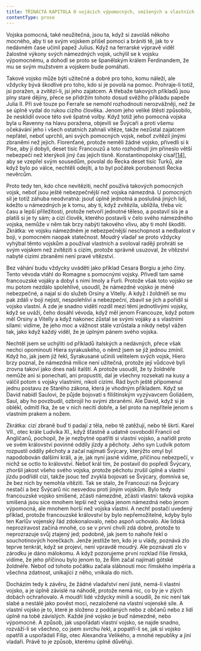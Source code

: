 ```yaml
---
title: TŘINÁCTÁ KAPITOLA O vojácích výpomocných, smíšených a vlastních
contentType: prose
---
```


<section>

Vojska pomocná, také neužitečná, jsou ta, když si zavoláš někoho mocného, aby ti se svým vojskem přišel pomoci a brániti tě, jak to v nedávném čase učinil papež Julius. Když na ferrarské výpravě viděl žalostné výkony svých námezdných vojsk, uchýlil se k vojsku výpomocnému, a dohodl se proto se španělským králem Ferdinandem, že mu se svým mužstvem a vojskem bude pomáhati.

Takové vojsko může býti užitečné a dobré pro toho, komu náleží, ale vždycky bývá škodlivé pro toho, kdo si je povolá na pomoc. Prohraje-li totiž, jsi poražen, a zvítězí-li, jsi jeho zajatcem. A třebaže takových příkladů jsou plny staré dějiny, přece se přidržím tohoto dosud svěžího příkladu papeže Julia II. Při své touze po Ferraře se nemohl rozhodnouti nerozvážněji, než že se úplně vydal do rukou cizího člověka. Jenom jeho veliké štěstí způsobilo, že nesklidil ovoce této své špatné volby. Když totiž jeho pomocná vojska byla u Ravenny na hlavu poražena, objevili se Švýcaři a proti všemu očekávání jeho i všech ostatních zahnali vítěze, takže nezůstal zajatcem nepřátel, neboť uprchli, ani svých pomocných vojsk, neboť zvítězil jinými zbraněmi než jejich. Florenťané, protože neměli žádné vojsko, přivedli si k Pise, aby jí dobyli, deset tisíc Francouzů a toto rozhodnutí jim přineslo větší nebezpečí než kterýkoli jiný čas jejich tísně. Konstantinopolský císař[\[14\]](./resources/undefined), aby se vzepřel svým sousedům, povolal do Řecka deset tisíc Turků, ale když bylo po válce, nechtěli odejíti, a to byl počátek porobenosti Řecka nevěrcům.

Proto tedy ten, kdo chce nevítěziti, nechť používá takových pomocných vojsk, neboť jsou ještě nebezpečnější než vojska námezdná. U pomocných sil je totiž záhuba neodvratná: jsouť úplně jednotná a poslušná jiných lidí, kdežto u námezdných je k tomu, aby ti, když zvítězila, ublížila, třeba víc času a lepší příležitosti, protože netvoří jednotné těleso, a postavil sis je a platíš si je ty sám; a cizí člověk, kterého postavíš v čelo svého námezdného vojska, nemůže v něm tak brzy nabýti takového vlivu, aby ti mohl škoditi. Zkrátka: ve vojsku námezdném je nebezpečnější neschopnost a nedbalost v boji, v pomocném naopak statečnost. Moudrý vladař se proto vždycky vyhýbal těmto vojskům a používal vlastních a svoloval raději prohráti se svým vojskem než zvítěziti s cizím, protože správně usuzoval, že vítězství nabyté cizími zbraněmi není pravé vítězství.

Bez váhání budu vždycky uváděti jako příklad Cesara Borgiu a jeho činy. Tento vévoda vtáhl do Romagne s pomocnými vojsky. Přivedl tam samé francouzské vojáky a dobyl s nimi Imoly a Furli. Protože však toto vojsko se mu potom nezdálo spolehlivé, usoudil, že námezdné vojsko je méně nebezpečné, a najal si do služeb Orsiny a Vitelly. A když i žoldnéři se mu pak zdáli v boji nejistí, nespolehliví a nebezpeční, zbavil se jich a pořídil si vojsko vlastní. A zde je snadno viděti rozdíl mezi těmi jednotlivými vojsky, když se uváží, čeho dosáhl vévoda, když měl jenom Francouze, když potom měl Orsiny a Vitelly a když nakonec zůstal se svými vojáky a s vlastními silami: vidíme, že jeho moc a vážnost stále vzrůstala a nikdy nebyl vážen tak, jako když každý viděl, že je úplným pánem svého vojska.

Nechtěl jsem se uchýliti od příkladů italských a nedávných, přece však nechci opominouti Hiera syrakuského, o němž jsem se již jednou zmínil. Když ho, jak jsem již řekl, Syrakusané učinili velitelem svých vojsk, Hiero brzy poznal, že námezdná milice není užitečná, protože její vůdcové byli zrovna takoví jako dnes naši italští. A protože usoudil, že ty žoldnéře nemůže ani si ponechati, ani propustiti, dal je všechny rozsekati na kusy a válčil potom s vojsky vlastními, nikoli cizími. Rád bych ještě připomenul jednu postavu ze Starého zákona, která je vhodným příkladem. Když se David nabídl Saulovi, že půjde bojovati s filištínským vyzývavcem Goliášem, Saul, aby ho povzbudil, ozbrojil ho svými zbraněmi. Ale David, když si je oblékl, odmítl řka, že se v nich necítí dobře, a šel proto na nepřítele jenom s vlastním prakem a nožem.

Zkrátka: cizí zbraně buď ti padají z těla, nebo tě zatěžují, nebo tě škrtí. Karel VII., otec krále Ludvíka XI., když šťastně a udatně osvobodil Francii od Angličanů, pochopil, že je nezbytné opatřiti si vlastní vojsko, a nařídil proto ve svém království povinné oddíly jízdy a pěchoty. Jeho syn Ludvík potom rozpustil oddíly pěchoty a začal najímati Švýcary, kterýžto omyl byl napodobován dalšími králi, a je, jak nyní jasně vidíme, příčinou nebezpečí, v nichž se octlo to království. Neboť král tím, že postavil do popředí Švýcary, zhoršil jakost všeho svého vojska, protože pěchotu zrušil úplně a vlastní jízdu podřídil cizí, takže jsouc teď zvyklá bojovati se Švýcary, domnívá se, že bez nich by nemohla vítěziti. Tak se stalo, že Francouzi na Švýcary nestačí a bez Švýcarů nic nesvedou proti jiným vojskům. Bylo tedy francouzské vojsko smíšené, zčásti námezdné, zčásti vlastní: taková vojska smíšená jsou sice mnohem lepší než vojska jenom námezdná nebo jenom výpomocná, ale mnohem horší než vojska vlastní. A nechť postačí uvedený příklad, protože francouzské království by bylo nepřemožitelné, kdyby bylo ten Karlův vojenský řád zdokonalovalo, nebo aspoň uchovalo. Ale lidská neprozíravost začíná mnohé, co se v první chvíli zdá dobré, protože to neprozrazuje svůj ztajený jed; podobně, jak jsem to nahoře řekl o souchotinových horečkách. Jenže jestliže ten, kdo je u vlády, poznává zlo teprve tenkrát, když se projeví, není vpravdě moudrý. Ale poznávati zlo v zárodku je dáno málokomu. A když pozorujeme první rozklad říše římská, vidíme, že jeho příčinou bylo jenom to, že Řím začal najímati gótské žoldnéře. Neboť od tohoto počátku začala slábnouti moc římského impéria a všechna zdatnost, unikající z něho, vnikala do nich.

Docházím tedy k závěru, že žádné vladařství není jisté, nemá-li vlastní vojsko, a je úplně závislé na náhodě, protože nemá nic, co by je v zlých dobách ochraňovalo. A moudří lidé vždycky mínili a soudili, že nic není tak slabé a nestálé jako pověst moci, nezaložené na vlastní vojenské síle. A vlastní vojsko je to, které je složeno z poddaných nebo z občanů nebo z lidí úplně na tobě závislých. Každé jiné vojsko je buď námezdné, nebo výpomocné. A způsob, jak uspořádati vlastní vojsko, se najde snadno, rozváží-li se všechno, co jsem svrchu řekl, a popatří-li se, jak si vojsko opatřili a uspořádali Filip, otec Alexandra Velikého, a mnohé republiky a jiní vladaři. Právě to je způsob, kterému úplně důvěřuji.

</section>
